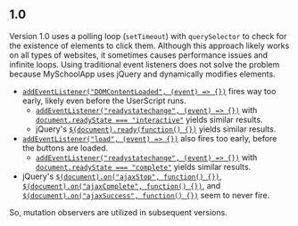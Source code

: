 ## 1.0
Version 1.0 uses a polling loop (`setTimeout`) with `querySelector` to check for the existence of elements to click them. Although this approach likely works on all types of websites, it sometimes causes performance issues and infinite loops. Using traditional event listeners does not solve the problem because MySchoolApp uses jQuery and dynamically modifies elements.
* [`addEventListener("DOMContentLoaded", (event) => {})`](https://developer.mozilla.org/en-US/docs/Web/API/Document/DOMContentLoaded_event) fires way too early, likely even before the UserScript runs.
  * [`addEventListener("readystatechange", (event) => {})`](https://developer.mozilla.org/en-US/docs/Web/API/Document/readystatechange_event) with [`document.readyState === "interactive"`](https://developer.mozilla.org/en-US/docs/Web/API/Document/readyState#readystatechange_as_an_alternative_to_domcontentloaded_event) yields similar results.
  * jQuery's [`$(document).ready(function() {})`](https://api.jquery.com/ready/) yields similar results. 
* [`addEventListener("load", (event) => {})`](https://developer.mozilla.org/en-US/docs/Web/API/Window/load_event) also fires too early, before the buttons are loaded.
  * [`addEventListener("readystatechange", (event) => {})`](https://developer.mozilla.org/en-US/docs/Web/API/Document/readystatechange_event) with [`document.readyState === "complete"`](https://developer.mozilla.org/en-US/docs/Web/API/Document/readyState#readystatechange_as_an_alternative_to_load_event) yields similar results.
* jQuery's [`$(document).on("ajaxStop", function() {})`](https://api.jquery.com/ajaxStop/), [`$(document).on("ajaxComplete", function() {})`](https://api.jquery.com/ajaxComplete/), and [`$(document).on("ajaxSuccess", function() {})`](https://api.jquery.com/ajaxSuccess/) seem to never fire.

So, mutation observers are utilized in subsequent versions.
